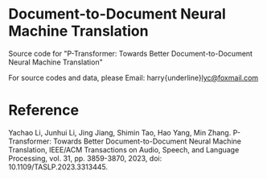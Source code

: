 # Document-to-Document Neural Machine Translation
Source code for "P-Transformer: Towards Better Document-to-Document Neural Machine Translation"

For source codes and data, please Email: harry{underline}lyc@foxmail.com

# Reference
Yachao Li, Junhui Li, Jing Jiang, Shimin Tao, Hao Yang, Min Zhang. P-Transformer: Towards Better Document-to-Document Neural Machine Translation, IEEE/ACM Transactions on Audio, Speech, and Language Processing, vol. 31, pp. 3859-3870, 2023, doi: 10.1109/TASLP.2023.3313445.
